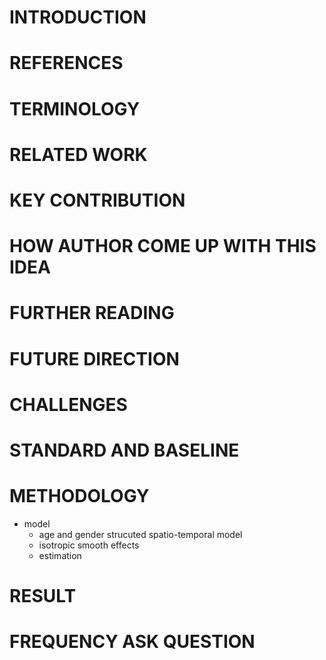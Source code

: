 # INTRODUCTION
# REFERENCES
# TERMINOLOGY
# RELATED WORK
# KEY CONTRIBUTION
# HOW AUTHOR COME UP WITH THIS IDEA
# FURTHER READING
# FUTURE DIRECTION
# CHALLENGES
# STANDARD AND BASELINE
# METHODOLOGY
* model
    * age and gender strucuted spatio-temporal model 
    * isotropic smooth effects
    * estimation
# RESULT
# FREQUENCY ASK QUESTION 
